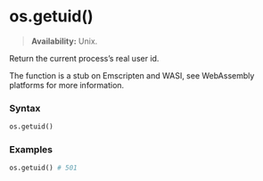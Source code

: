 # os.getuid()

> **Availability:** Unix.

Return the current process’s real user id.

The function is a stub on Emscripten and WASI, see WebAssembly platforms for more information.

### Syntax

```python
os.getuid()
```

### Examples

```python
os.getuid() # 501
```